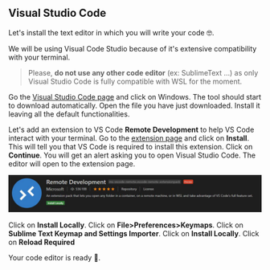 ## Visual Studio Code

Let's install the text editor in which you will write your code :nerd_face:.

We will be using Visual Code Studio because of it's extensive compatibility with your terminal.

> Please, **do not use any other code editor** (ex: SublimeText ...) as only Visual Studio Code is fully compatible with WSL for the moment.

Go the [Visual Studio Code page](https://code.visualstudio.com/download) and click on Windows. The tool should start to download automatically. Open the file you have just downloaded. Install it leaving all the default functionalities.

Let's add an extension to VS Code **Remote Development** to help VS Code interact with your terminal. Go to the [extension page](https://marketplace.visualstudio.com/items?itemName=ms-vscode-remote.vscode-remote-extensionpack) and click on **Install**. This will tell you that VS Code is required to install this extension. Click on **Continue**. You will get an alert asking you to open Visual Studio Code. The editor will open to the extension page.

![remote_development](images/remote_development.jpg)

Click on **Install Locally**.
Click on **File>Preferences>Keymaps**. Click on **Sublime Text Keymap and Settings Importer**.
Click on **Install Locally**. Click on **Reload Required**

Your code editor is ready :muscle:.
